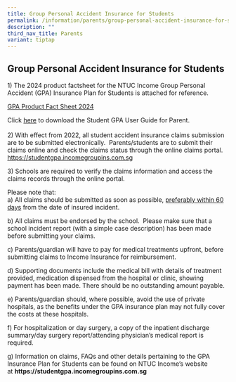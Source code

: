 ```yaml
---
title: Group Personal Accident Insurance for Students
permalink: /information/parents/group-personal-accident-insurance-for-students/
description: ""
third_nav_title: Parents
variant: tiptap
---
```

<h2>Group Personal Accident Insurance for Students</h2>
<p>1) The 2024 product factsheet for the NTUC Income Group Personal Accident
(GPA) Insurance Plan for Students is attached for reference.</p>
<p><a href="/files/Product_Fact_Sheet_Year_2024.pdf" rel="noopener noreferrer nofollow" target="_blank">GPA Product Fact Sheet 2024</a>&nbsp;</p>
<p>Click <a href="/files/Student GPA User Guide - Parent.pdf" rel="noopener noreferrer nofollow" target="_blank">here</a> to
download the Student GPA User Guide for Parent.
<br>
<br>2) With effect from 2022, all student accident insurance claims submission
are to be submitted electronically.&nbsp; Parents/students are to submit
their claims online and check the claims status through the online claims
portal. <strong>&nbsp;</strong><a href="https://studentgpa.incomegroupins.com.sg" rel="noopener noreferrer nofollow" target="_blank"> https://studentgpa.incomegroupins.com.sg</a>
</p>
<p>3) Schools are required to verify the claims information and access the
claims records through the online portal.&nbsp;</p>
<p>Please note that:
<br>a) All claims should be submitted as soon as possible, <u>preferably within 60 days</u> from
the date of insured incident.</p>
<p>b) All claims must be endorsed by the school.&nbsp; Please make sure that
a school incident report (with a simple case description) has been made
before submitting your claims.</p>
<p>c) Parents/guardian will have to pay for medical treatments upfront, before
submitting claims to Income Insurance for reimbursement.&nbsp;</p>
<p>d) Supporting documents include the medical bill with details of treatment
provided, medication dispensed from the hospital or clinic, showing payment
has been made. There should be no outstanding amount payable.</p>
<p>e) Parents/guardian should, where possible, avoid the use of private hospitals,
as the benefits under the GPA insurance plan may not fully cover the costs
at these hospitals.</p>
<p>f) For hospitalization or day surgery, a copy of the inpatient discharge
summary/day surgery report/attending physician’s medical report is required.</p>
<p>g) Information on claims, FAQs and other details pertaining to the GPA
Insurance Plan for Students can be found on NTUC Income’s website at&nbsp;<strong><a rel="noopener noreferrer nofollow" target="_blank">https://studentgpa.incomegroupins.com.sg</a></strong>
</p>
